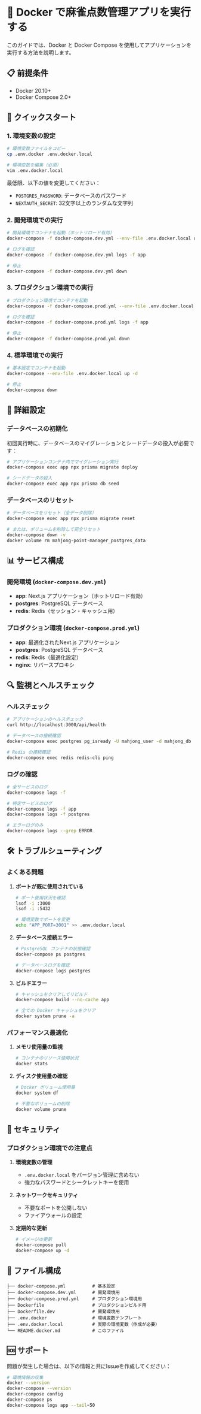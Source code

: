 # 🐳 Docker で麻雀点数管理アプリを実行する

このガイドでは、Docker と Docker Compose を使用してアプリケーションを実行する方法を説明します。

## 📋 前提条件

- Docker 20.10+
- Docker Compose 2.0+

## 🚀 クイックスタート

### 1. 環境変数の設定

```bash
# 環境変数ファイルをコピー
cp .env.docker .env.docker.local

# 環境変数を編集（必須）
vim .env.docker.local
```

最低限、以下の値を変更してください：

- `POSTGRES_PASSWORD`: データベースのパスワード
- `NEXTAUTH_SECRET`: 32文字以上のランダムな文字列

### 2. 開発環境での実行

```bash
# 開発環境でコンテナを起動（ホットリロード有効）
docker-compose -f docker-compose.dev.yml --env-file .env.docker.local up -d

# ログを確認
docker-compose -f docker-compose.dev.yml logs -f app

# 停止
docker-compose -f docker-compose.dev.yml down
```

### 3. プロダクション環境での実行

```bash
# プロダクション環境でコンテナを起動
docker-compose -f docker-compose.prod.yml --env-file .env.docker.local up -d

# ログを確認
docker-compose -f docker-compose.prod.yml logs -f app

# 停止
docker-compose -f docker-compose.prod.yml down
```

### 4. 標準環境での実行

```bash
# 基本設定でコンテナを起動
docker-compose --env-file .env.docker.local up -d

# 停止
docker-compose down
```

## 🔧 詳細設定

### データベースの初期化

初回実行時に、データベースのマイグレーションとシードデータの投入が必要です：

```bash
# アプリケーションコンテナ内でマイグレーション実行
docker-compose exec app npx prisma migrate deploy

# シードデータの投入
docker-compose exec app npx prisma db seed
```

### データベースのリセット

```bash
# データベースをリセット（全データ削除）
docker-compose exec app npx prisma migrate reset

# または、ボリュームを削除して完全リセット
docker-compose down -v
docker volume rm mahjong-point-manager_postgres_data
```

## 📊 サービス構成

### 開発環境 (`docker-compose.dev.yml`)

- **app**: Next.js アプリケーション（ホットリロード有効）
- **postgres**: PostgreSQL データベース
- **redis**: Redis（セッション・キャッシュ用）

### プロダクション環境 (`docker-compose.prod.yml`)

- **app**: 最適化されたNext.js アプリケーション
- **postgres**: PostgreSQL データベース
- **redis**: Redis（最適化設定）
- **nginx**: リバースプロキシ

## 🔍 監視とヘルスチェック

### ヘルスチェック

```bash
# アプリケーションのヘルスチェック
curl http://localhost:3000/api/health

# データベースの接続確認
docker-compose exec postgres pg_isready -U mahjong_user -d mahjong_db

# Redis の接続確認
docker-compose exec redis redis-cli ping
```

### ログの確認

```bash
# 全サービスのログ
docker-compose logs -f

# 特定サービスのログ
docker-compose logs -f app
docker-compose logs -f postgres

# エラーログのみ
docker-compose logs --grep ERROR
```

## 🛠️ トラブルシューティング

### よくある問題

1. **ポートが既に使用されている**

   ```bash
   # ポート使用状況を確認
   lsof -i :3000
   lsof -i :5432

   # 環境変数でポートを変更
   echo "APP_PORT=3001" >> .env.docker.local
   ```

2. **データベース接続エラー**

   ```bash
   # PostgreSQL コンテナの状態確認
   docker-compose ps postgres

   # データベースログを確認
   docker-compose logs postgres
   ```

3. **ビルドエラー**

   ```bash
   # キャッシュをクリアしてリビルド
   docker-compose build --no-cache app

   # 全ての Docker キャッシュをクリア
   docker system prune -a
   ```

### パフォーマンス最適化

1. **メモリ使用量の監視**

   ```bash
   # コンテナのリソース使用状況
   docker stats
   ```

2. **ディスク使用量の確認**

   ```bash
   # Docker ボリューム使用量
   docker system df

   # 不要なボリュームの削除
   docker volume prune
   ```

## 🔐 セキュリティ

### プロダクション環境での注意点

1. **環境変数の管理**
   - `.env.docker.local` をバージョン管理に含めない
   - 強力なパスワードとシークレットキーを使用

2. **ネットワークセキュリティ**
   - 不要なポートを公開しない
   - ファイアウォールの設定

3. **定期的な更新**

   ```bash
   # イメージの更新
   docker-compose pull
   docker-compose up -d
   ```

## 📁 ファイル構成

```text
├── docker-compose.yml          # 基本設定
├── docker-compose.dev.yml      # 開発環境用
├── docker-compose.prod.yml     # プロダクション環境用
├── Dockerfile                  # プロダクションビルド用
├── Dockerfile.dev              # 開発環境用
├── .env.docker                 # 環境変数テンプレート
├── .env.docker.local           # 実際の環境変数（作成が必要）
└── README.docker.md            # このファイル
```

## 🆘 サポート

問題が発生した場合は、以下の情報と共にIssueを作成してください：

```bash
# 環境情報の収集
docker --version
docker-compose --version
docker-compose config
docker-compose ps
docker-compose logs app --tail=50
```
